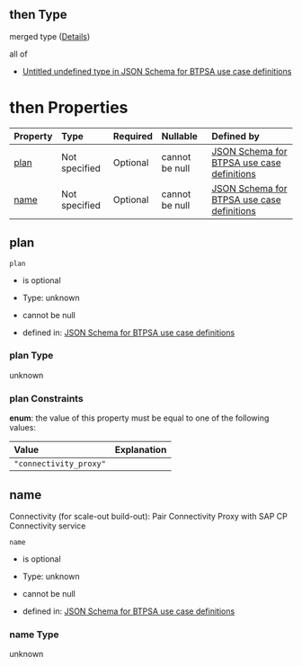 ## then Type

merged type ([Details](btpsa-usecase-properties-services-items-allof-1-then-allof-24-then.md))

all of

*   [Untitled undefined type in JSON Schema for BTPSA use case definitions](btpsa-usecase-properties-services-items-allof-1-then-allof-24-then-allof-0.md "check type definition")

# then Properties

| Property      | Type          | Required | Nullable       | Defined by                                                                                                                                                                                                            |
| :------------ | :------------ | :------- | :------------- | :-------------------------------------------------------------------------------------------------------------------------------------------------------------------------------------------------------------------- |
| [plan](#plan) | Not specified | Optional | cannot be null | [JSON Schema for BTPSA use case definitions](btpsa-usecase-properties-services-items-allof-1-then-allof-24-then-properties-plan.md "undefined#/properties/services/items/allOf/1/then/allOf/24/then/properties/plan") |
| [name](#name) | Not specified | Optional | cannot be null | [JSON Schema for BTPSA use case definitions](btpsa-usecase-properties-services-items-allof-1-then-allof-24-then-properties-name.md "undefined#/properties/services/items/allOf/1/then/allOf/24/then/properties/name") |

## plan



`plan`

*   is optional

*   Type: unknown

*   cannot be null

*   defined in: [JSON Schema for BTPSA use case definitions](btpsa-usecase-properties-services-items-allof-1-then-allof-24-then-properties-plan.md "undefined#/properties/services/items/allOf/1/then/allOf/24/then/properties/plan")

### plan Type

unknown

### plan Constraints

**enum**: the value of this property must be equal to one of the following values:

| Value                  | Explanation |
| :--------------------- | :---------- |
| `"connectivity_proxy"` |             |

## name

Connectivity (for scale-out build-out): Pair Connectivity Proxy with SAP CP Connectivity service

`name`

*   is optional

*   Type: unknown

*   cannot be null

*   defined in: [JSON Schema for BTPSA use case definitions](btpsa-usecase-properties-services-items-allof-1-then-allof-24-then-properties-name.md "undefined#/properties/services/items/allOf/1/then/allOf/24/then/properties/name")

### name Type

unknown
